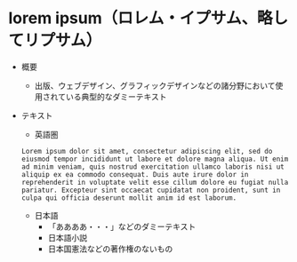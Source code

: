 # lorem ipsum（ロレム・イプサム、略してリプサム）

- 概要
  - 出版、ウェブデザイン、グラフィックデザインなどの諸分野において使用されている典型的なダミーテキスト

- テキスト
  - 英語圏
  ```
  Lorem ipsum dolor sit amet, consectetur adipiscing elit, sed do eiusmod tempor incididunt ut labore et dolore magna aliqua. Ut enim ad minim veniam, quis nostrud exercitation ullamco laboris nisi ut aliquip ex ea commodo consequat. Duis aute irure dolor in reprehenderit in voluptate velit esse cillum dolore eu fugiat nulla pariatur. Excepteur sint occaecat cupidatat non proident, sunt in culpa qui officia deserunt mollit anim id est laborum.
  ```

  - 日本語
    - 「ああああ・・・」などのダミーテキスト
    - 日本語小説
    - 日本国憲法などの著作権のないもの
